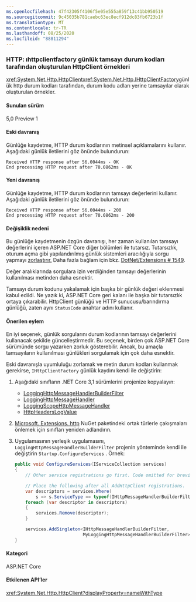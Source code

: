 ```yaml
---
ms.openlocfilehash: 47f42305f4106f5e05e555a859f13c41bb950519
ms.sourcegitcommit: 9c45035b781caebc63ec8ecf912dc83fb6723b1f
ms.translationtype: MT
ms.contentlocale: tr-TR
ms.lasthandoff: 08/25/2020
ms.locfileid: "88811294"
---
```

### <a name="http-httpclient-instances-created-by-ihttpclientfactory-log-integer-status-codes"></a>HTTP: ıhttpclientfactory günlük tamsayı durum kodları tarafından oluşturulan HttpClient örnekleri

<xref:System.Net.Http.HttpClient><xref:System.Net.Http.IHttpClientFactory>günlük http durum kodları tarafından, durum kodu adları yerine tamsayılar olarak oluşturulan örnekler.

#### <a name="version-introduced"></a>Sunulan sürüm

5,0 Preview 1

#### <a name="old-behavior"></a>Eski davranış

Günlüğe kaydetme, HTTP durum kodlarının metinsel açıklamalarını kullanır. Aşağıdaki günlük iletilerini göz önünde bulundurun:

```output
Received HTTP response after 56.0044ms - OK
End processing HTTP request after 70.0862ms - OK
```

#### <a name="new-behavior"></a>Yeni davranış

Günlüğe kaydetme, HTTP durum kodlarının tamsayı değerlerini kullanır. Aşağıdaki günlük iletilerini göz önünde bulundurun:

```output
Received HTTP response after 56.0044ms - 200
End processing HTTP request after 70.0862ms - 200
```

#### <a name="reason-for-change"></a>Değişiklik nedeni

Bu günlüğe kaydetmenin özgün davranışı, her zaman kullanılan tamsayı değerlerini içeren ASP.NET Core diğer bölümleri ile tutarsız. Tutarsızlık, oturum açma gibi yapılandırılmış günlük sistemleri aracılığıyla sorgu yapmayı [zorlaştırır.](https://www.elastic.co/elasticsearch/) Daha fazla bağlam için bkz. [DotNet/Extensions # 1549](https://github.com/dotnet/extensions/issues/1549).

Değer aralıklarında sorgulara izin verdiğinden tamsayı değerlerinin kullanılması metinden daha esnektir.

Tamsayı durum kodunu yakalamak için başka bir günlük değeri eklenmesi kabul edildi. Ne yazık ki, ASP.NET Core geri kalanı ile başka bir tutarsızlık ortaya çıkarabilir. HttpClient günlüğü ve HTTP sunucusu/barındırma günlüğü, zaten aynı `StatusCode` anahtar adını kullanır.

#### <a name="recommended-action"></a>Önerilen eylem

En iyi seçenek, günlük sorgularını durum kodlarının tamsayı değerlerini kullanacak şekilde güncelleştirmedir. Bu seçenek, birden çok ASP.NET Core sürümünde sorgu yazarken zorluk gösterebilir. Ancak, bu amaçla tamsayıların kullanılması günlükleri sorgulamak için çok daha esnektir.

Eski davranışla uyumluluğu zorlamak ve metin durum kodları kullanmak gerekirse, `IHttpClientFactory` günlük kaydını kendi ile değiştirin:

1. Aşağıdaki sınıfların .NET Core 3,1 sürümlerini projenize kopyalayın:

    * [LoggingHttpMessageHandlerBuilderFilter](https://github.com/dotnet/extensions/blob/release/3.1/src/HttpClientFactory/Http/src/Logging/LoggingHttpMessageHandlerBuilderFilter.cs)
    * [LoggingHttpMessageHandler](https://github.com/dotnet/extensions/blob/release/3.1/src/HttpClientFactory/Http/src/Logging/LoggingHttpMessageHandler.cs)
    * [LoggingScopeHttpMessageHandler](https://github.com/dotnet/extensions/blob/release/3.1/src/HttpClientFactory/Http/src/Logging/LoggingScopeHttpMessageHandler.cs)
    * [HttpHeadersLogValue](https://github.com/dotnet/extensions/blob/release/3.1/src/HttpClientFactory/Http/src/Logging/HttpHeadersLogValue.cs)

1. [Microsoft. Extensions. http](https://www.nuget.org/packages/Microsoft.Extensions.Http) NuGet paketindeki ortak türlerle çakışmaları önlemek için sınıfları yeniden adlandırın.

1. Uygulamasının yerleşik uygulamasını, `LoggingHttpMessageHandlerBuilderFilter` projenin yönteminde kendi ile değiştirin `Startup.ConfigureServices` . Örnek:

    ```csharp
    public void ConfigureServices(IServiceCollection services)
    {
        // Other service registrations go first. Code omitted for brevity.

        // Place the following after all AddHttpClient registrations.
        var descriptors = services.Where(
            s => s.ServiceType == typeof(IHttpMessageHandlerBuilderFilter));
        foreach (var descriptor in descriptors)
        {
            services.Remove(descriptor);
        }

        services.AddSingleton<IHttpMessageHandlerBuilderFilter,
                              MyLoggingHttpMessageHandlerBuilderFilter>();
    }
    ```

#### <a name="category"></a>Kategori

ASP.NET Core

#### <a name="affected-apis"></a>Etkilenen API’ler

<xref:System.Net.Http.HttpClient?displayProperty=nameWithType>

<!--

#### Affected APIs

`T:System.Net.Http.HttpClient`

-->
